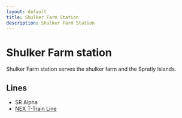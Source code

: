 ```yaml
---
layout: default
title: Shulker Farm Station
description: Shulker Farm Station
---
```


# Shulker Farm station

Shulker Farm station serves the shulker farm and the Spratly Islands.

## Lines

- SR Alpha
- [NEX T-Train Line](/rail-lines/nex-t-train-line)
